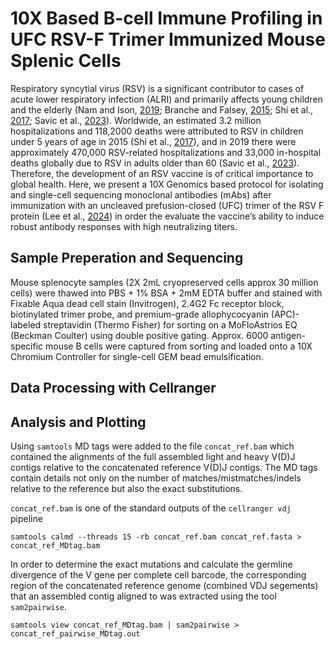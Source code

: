 # 10X Based B-cell Immune Profiling in UFC RSV-F Trimer Immunized Mouse Splenic Cells

Respiratory syncytial virus (RSV) is a significant contributor to cases of acute lower respiratory infection (ALRI) and primarily affects young children and the elderly (Nam and Ison, [2019](https://pubmed.ncbi.nlm.nih.gov/31506273/); Branche and Falsey, [2015](https://pubmed.ncbi.nlm.nih.gov/25851217/); Shi et al., [2017](https://www.thelancet.com/journals/lancet/article/PIIS0140-6736(22)00478-0/fulltext); Savic et al., [2023](https://pubmed.ncbi.nlm.nih.gov/36369772/)). Worldwide, an estimated 3.2 million hospitalizations and 118,2000 deaths were attributed to RSV in children under 5 years of age in 2015 (Shi et al., [2017](https://www.thelancet.com/journals/lancet/article/PIIS0140-6736(22)00478-0/fulltext)), and in 2019 there were approximately 470,000 RSV-related hospitalizations and 33,000 in-hospital deaths globally due to RSV in adults older than 60 (Savic et al., [2023](https://pubmed.ncbi.nlm.nih.gov/36369772/)). Therefore, the development of an RSV vaccine is of critical importance to global health. Here, we present a 10X Genomics based protocol for isolating and single-cell sequencing monoclonal antibodies (mAbs) after immunization with an uncleaved prefusion-closed (UFC) trimer of the RSV F protein (Lee et al., [2024](https://pubmed.ncbi.nlm.nih.gov/38496645/)) in order the evaluate the vaccine’s ability to induce robust antibody responses with high neutralizing titers. 

## Sample Preperation and Sequencing 

Mouse splenocyte samples (2X 2mL cryopreserved cells approx 30 million cells) were thawed into PBS + 1% BSA + 2mM EDTA buffer and stained with Fixable Aqua dead cell stain (Invitrogen), 2.4G2 Fc receptor block, biotinylated trimer probe, and premium-grade allophycocyanin (APC)-labeled streptavidin (Thermo Fisher) for sorting on a MoFloAstrios EQ (Beckman Coulter) using double positive gating. Approx. 6000 antigen-specific mouse B cells were captured from sorting and loaded onto a 10X Chromium Controller for single-cell GEM bead emulsification. 

## Data Processing with Cellranger


## Analysis and Plotting

Using `samtools` MD tags were added to the file `concat_ref.bam` which contained the alignments of the full assembled light and heavy V(D)J contigs relative to the concatenated reference V(D)J contigs. The MD tags contain details not only on the number of matches/mistmatches/indels relative to the reference but also the exact substitutions. <br />

`concat_ref.bam` is one of the standard outputs of the `cellranger vdj` pipeline <br />

`samtools calmd --threads 15 -rb concat_ref.bam concat_ref.fasta > concat_ref_MDtag.bam` <br />

In order to determine the exact mutations and calculate the germline divergence of the V gene per complete cell barcode, the corresponding region of the concatenated reference genome (combined VDJ segements) that an assembled contig aligned to was extracted using the tool `sam2pairwise`. 

`samtools view concat_ref_MDtag.bam | sam2pairwise > concat_ref_pairwise_MDtag.out`
